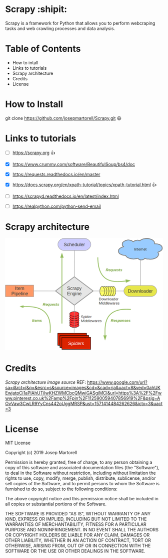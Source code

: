 # Scrapy :shipit:
Scrapy is a framework for Python that allows you to perform webcraping tasks and web crawling processes and data analysis.


# Table of Contents

- How to intall
- Links to tutorials
- Scrapy architecture
- Credits
- License


# How to Install

git clone https://github.com/josepmartorell/Scrapy.git :smiley:

 
# Links to tutorials

- [ ] https://scrapy.org :+1:
- [x] https://www.crummy.com/software/BeautifulSoup/bs4/doc
- [x] https://requests.readthedocs.io/en/master
- [x] https://docs.scrapy.org/en/xpath-tutorial/topics/xpath-tutorial.html :+1:
- [ ] https://scrapyd.readthedocs.io/en/latest/index.html
- [ ] https://realpython.com/python-send-email



# Scrapy architecture

![Scrapy performance](scrapy_architecture.png)


# Credits

*Scrapy architecture image source*
REF: 
https://www.google.com/url?sa=i&rct=j&q=&esrc=s&source=images&cd=&cad=rja&uact=8&ved=0ahUKEwjatpCi1aPlAhUTilwKHZWMCbcQMwiGASgiMCI&url=https%3A%2F%2Fwww.pinterest.co.uk%2Famp%2Fpin%2F112590059407856919%2F&psig=AOvVaw3CwLR9YyCns442oUggMRSP&ust=1571414484262626&ictx=3&uact=3

# License

MIT License

Copyright (c) 2019 Josep Martorell

Permission is hereby granted, free of charge, to any person obtaining a copy
of this software and associated documentation files (the "Software"), to deal
in the Software without restriction, including without limitation the rights
to use, copy, modify, merge, publish, distribute, sublicense, and/or sell
copies of the Software, and to permit persons to whom the Software is
furnished to do so, subject to the following conditions:

The above copyright notice and this permission notice shall be included in all
copies or substantial portions of the Software.

THE SOFTWARE IS PROVIDED "AS IS", WITHOUT WARRANTY OF ANY KIND, EXPRESS OR
IMPLIED, INCLUDING BUT NOT LIMITED TO THE WARRANTIES OF MERCHANTABILITY,
FITNESS FOR A PARTICULAR PURPOSE AND NONINFRINGEMENT. IN NO EVENT SHALL THE
AUTHORS OR COPYRIGHT HOLDERS BE LIABLE FOR ANY CLAIM, DAMAGES OR OTHER
LIABILITY, WHETHER IN AN ACTION OF CONTRACT, TORT OR OTHERWISE, ARISING FROM,
OUT OF OR IN CONNECTION WITH THE SOFTWARE OR THE USE OR OTHER DEALINGS IN THE
SOFTWARE.
